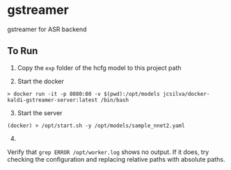 # gstreamer
gstreamer for ASR backend


## To Run
1. Copy the `exp` folder of the hcfg model to this project path

2. Start the docker 
```
> docker run -it -p 8080:80 -v $(pwd):/opt/models jcsilva/docker-kaldi-gstreamer-server:latest /bin/bash
```
3. Start the server
```
(docker) > /opt/start.sh -y /opt/models/sample_nnet2.yaml
```
4.
Verify that `grep ERROR /opt/worker.log` shows no output. If it does, try checking the configuration and replacing relative paths with absolute paths.

